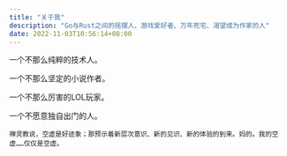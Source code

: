 ```yaml
---
title: "关于我"
description: "Go与Rust之间的摇摆人、游戏爱好者、万年死宅、渴望成为作家的人"
date: 2022-11-03T10:56:14+08:00
---
```


一个不那么纯粹的技术人。

一个不那么坚定的小说作者。

一个不那么厉害的LOL玩家。

一个不愿意独自出门的人。

    禅灵教说，空虚是好迹象；那预示着新层次意识、新的见识、新的体验的到来。妈的。我的空虚……仅仅是空虚。
